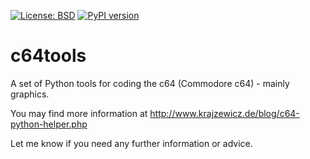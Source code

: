 [![License: BSD](https://img.shields.io/badge/License-BSD-green.svg)](https://github.com/dkrajzew/c64tools/blob/master/LICENSE)
[![PyPI version](https://badge.fury.io/py/c64tools.svg)](https://pypi.python.org/pypi/c64tools)

# c64tools
A set of Python tools for coding the c64 (Commodore c64) - mainly graphics.

You may find more information at http://www.krajzewicz.de/blog/c64-python-helper.php

Let me know if you need any further information or advice.
